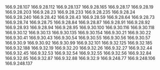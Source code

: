 166.9.28.107
166.9.28.112
166.9.28.137
166.9.28.165
166.9.28.17
166.9.28.19
166.9.28.203
166.9.28.23
166.9.28.233
166.9.28.235
166.9.28.24
166.9.28.240
166.9.28.42
166.9.28.43
166.9.28.59
166.9.28.64
166.9.28.73
166.9.28.74
166.9.28.75
166.9.28.84
166.9.28.87
166.9.28.91
166.9.28.92
166.9.28.93
166.9.28.94
166.9.28.95
166.9.30.100
166.9.30.116
166.9.30.118
166.9.30.12
166.9.30.13
166.9.30.135
166.9.30.154
166.9.30.21
166.9.30.22
166.9.30.41
166.9.30.43
166.9.30.54
166.9.30.55
166.9.30.56
166.9.30.57
166.9.30.9
166.9.30.92
166.9.30.99
166.9.32.101
166.9.32.125
166.9.32.185
166.9.32.188
166.9.32.19
166.9.32.20
166.9.32.26
166.9.32.27
166.9.32.44
166.9.32.45
166.9.32.53
166.9.32.54
166.9.32.55
166.9.32.56
166.9.32.84
166.9.32.85
166.9.32.87
166.9.32.88
166.9.32.9
166.9.248.77
166.9.248.106
166.9.248.137
